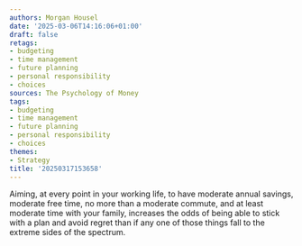 ```yaml
---
authors: Morgan Housel
date: '2025-03-06T14:16:06+01:00'
draft: false
retags:
- budgeting
- time management
- future planning
- personal responsibility
- choices
sources: The Psychology of Money
tags:
- budgeting
- time management
- future planning
- personal responsibility
- choices
themes:
- Strategy
title: '20250317153658'
---
```


Aiming, at every point in your working life, to have moderate annual savings, moderate free time, no more than a
moderate commute, and at least moderate time with your family, increases the odds of being able to stick with a plan and
avoid regret than if any one of those things fall to the extreme sides of the spectrum.
